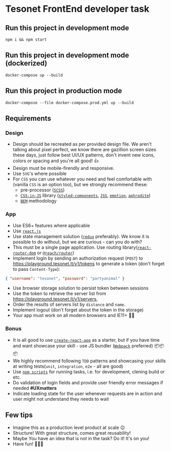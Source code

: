 # Tesonet FrontEnd developer task

## Run this project in development mode

```
npm i && npm start
```

## Run this project in development mode (dockerized)

```
docker-compose up --build
```

## Run this project in production mode

```
docker-compose --file docker-compose.prod.yml up --build
```

## Requirements

### Design

- Design should be recreated as per provided design file. We aren't talking about pixel perfect, we know there are gazillion screen sizes these days, just follow best UI/UX patterns, don't invent new icons, colors or spacing and you're all good! 👍
- Design must be mobile-firendly and responsive.
- Use `SVG`'s where possible
- For `CSS` you can use whatever you need and feel comfortable with (vanilla `CSS` is an option too), but we strongly recommend these:
  - pre-processor ([`SCSS`](https://sass-lang.com/))
  - [`CSS-in-JS`](https://reactjs.org/docs/faq-styling.html#what-is-css-in-js) library ([`styled-components`](https://www.styled-components.com/), [`JSS`](https://cssinjs.org/), [`emotion`](https://github.com/emotion-js/emotion), [`aphrodite`](https://github.com/Khan/aphrodite))
  - [`BEM`](http://getbem.com/introduction/) methodology

### App

- Use ES6+ features where applicable
- Use [`react.js`](https://reactjs.org/)
- Use state management solution ([`redux`](https://redux.js.org/) preferably). We know it is possible to do without, but we are curious - can you do with?
- This must be a single page application. Use routing library([`react-router-dom`](https://www.npmjs.com/package/react-router-dom) or [`@reach/router`](https://reach.tech/router))
- Implement login by sending an authorization request (`POST`) to https://playground.tesonet.lt/v1/tokens to generate a token (don't forget to pass `Content-Type`):

```json
{ "username": "tesonet", "password": "partyanimal" }
```

- Use browser storage solution to persist token between sessions
- Use the token to retrieve the server list from https://playground.tesonet.lt/v1/servers,
- Order the results of servers list by `distance` and `name`.
- Implement logout (don't forget about the token in the storage)
- Your app must work on all modern browsers and IE11+ 🐢🤷

### Bonus

- It is all good to use [`create-react-app`](https://github.com/facebook/create-react-app) as a starter, but if you have time and want showcase your skill - use JS bundler ([`Webpack`](https://webpack.js.org/) preferred) 📦📦📦
- We highly recommend following `TDD` patterns and showcasing your skills at writing tests(`unit`, `integration`, `e2e` - all are good)
- Use [`npm scripts`](https://docs.npmjs.com/misc/scripts) for running tasks, i.e. for development, clening build or etc.
- Do validation of login fields and provide user friendly error messages if needed **#UXmatters**
- Indicate loading state for the user whenever requests are in action and user might not understand they needs to wait

## Few tips

- Imagine this as a production level product at scale 😉
- Structure! With great structure, comes great reusability!
- Maybe You have an idea that is not in the task? Do it! It's on you!
- Have fun! 🎉🎉🎉
